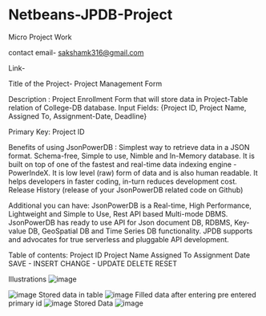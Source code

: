 # Netbeans-JPDB-Project

Micro Project Work

contact email- sakshamk316@gmail.com

Link-

Title of the Project- Project Management Form

Description : Project Enrollment Form that will store data in Project-Table relation of College-DB database. Input Fields: {Project ID, Project Name, Assigned To, Assignment-Date, Deadline}

Primary Key: Project ID

Benefits of using JsonPowerDB : Simplest way to retrieve data in a JSON format. Schema-free, Simple to use, Nimble and In-Memory database. It is built on top of one of the fastest and real-time data indexing engine - PowerIndeX. It is low level (raw) form of data and is also human readable. It helps developers in faster coding, in-turn reduces development cost. Release History (release of your JsonPowerDB related code on Github)

Additional you can have: JsonPowerDB is a Real-time, High Performance, Lightweight and Simple to Use, Rest API based Multi-mode DBMS. JsonPowerDB has ready to use API for Json document DB, RDBMS, Key-value DB, GeoSpatial DB and Time Series DB functionality. JPDB supports and advocates for true serverless and pluggable API development.

Table of contents:  Project ID  Project Name   Assigned To   Assignment Date   SAVE - INSERT CHANGE - UPDATE DELETE RESET

Illustrations
![image](https://github.com/sakshamofficial/Netbeans-JPDB-Project/assets/68786861/694978ad-c0dd-4250-8eb7-e8cb892b669a)

![image](https://github.com/sakshamofficial/Netbeans-JPDB-Project/assets/68786861/c78556bb-efb8-4fe9-875d-07dba247d7aa)
Stored data in table
![image](https://github.com/sakshamofficial/Netbeans-JPDB-Project/assets/68786861/e63057f7-c971-4ee5-bcae-a34a91e357b7)
Filled data after entering pre entered primary id
![image](https://github.com/sakshamofficial/Netbeans-JPDB-Project/assets/68786861/9664bc51-4495-4416-91df-6a1fca1c16c0)
Stored Data 
![image](https://github.com/sakshamofficial/Netbeans-JPDB-Project/assets/68786861/1705a4e1-5adc-4227-9b44-f72ab04bad8f)



